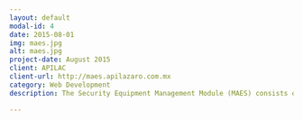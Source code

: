 ```yaml
---
layout: default
modal-id: 4
date: 2015-08-01
img: maes.jpg
alt: maes.jpg
project-date: August 2015
client: APILAC
client-url: http://maes.apilazaro.com.mx
category: Web Development
description: The Security Equipment Management Module (MAES) consists on the security equipment management for each terminal or company that was located in the port area, facilitating the work of the emergency teams.

---
```

